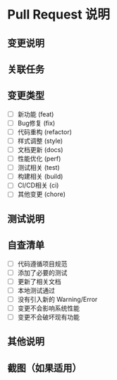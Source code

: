 # Pull Request 说明

## 变更说明
<!-- 请详细描述本次变更的内容 -->

## 关联任务
<!-- 关联的 Issue 编号，例如：#123 -->

## 变更类型
<!-- 在相关选项前打 [x] -->
- [ ] 新功能 (feat)
- [ ] Bug修复 (fix)
- [ ] 代码重构 (refactor)
- [ ] 样式调整 (style)
- [ ] 文档更新 (docs)
- [ ] 性能优化 (perf)
- [ ] 测试相关 (test)
- [ ] 构建相关 (build)
- [ ] CI/CD相关 (ci)
- [ ] 其他变更 (chore)

## 测试说明
<!-- 描述如何测试这些变更 -->

## 自查清单
<!-- 在完成的项目前打 [x] -->
- [ ] 代码遵循项目规范
- [ ] 添加了必要的测试
- [ ] 更新了相关文档
- [ ] 本地测试通过
- [ ] 没有引入新的 Warning/Error
- [ ] 变更不会影响系统性能
- [ ] 变更不会破坏现有功能

## 其他说明
<!-- 其他需要说明的内容 -->

## 截图（如果适用）
<!-- 添加相关截图 --> 